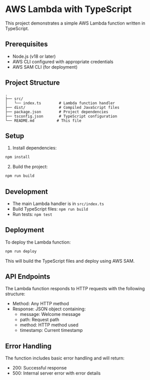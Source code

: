 # AWS Lambda with TypeScript

This project demonstrates a simple AWS Lambda function written in TypeScript.

## Prerequisites

- Node.js (v18 or later)
- AWS CLI configured with appropriate credentials
- AWS SAM CLI (for deployment)

## Project Structure

```
.
├── src/
│   └── index.ts        # Lambda function handler
├── dist/               # Compiled JavaScript files
├── package.json        # Project dependencies
├── tsconfig.json       # TypeScript configuration
└── README.md          # This file
```

## Setup

1. Install dependencies:

```bash
npm install
```

2. Build the project:

```bash
npm run build
```

## Development

- The main Lambda handler is in `src/index.ts`
- Build TypeScript files: `npm run build`
- Run tests: `npm test`

## Deployment

To deploy the Lambda function:

```bash
npm run deploy
```

This will build the TypeScript files and deploy using AWS SAM.

## API Endpoints

The Lambda function responds to HTTP requests with the following structure:

- Method: Any HTTP method
- Response: JSON object containing:
  - message: Welcome message
  - path: Request path
  - method: HTTP method used
  - timestamp: Current timestamp

## Error Handling

The function includes basic error handling and will return:

- 200: Successful response
- 500: Internal server error with error details
